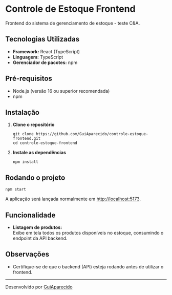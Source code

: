 # Controle de Estoque Frontend

Frontend do sistema de gerenciamento de estoque - teste C&A.

## Tecnologias Utilizadas

- **Framework:** React (TypeScript)
- **Linguagem:** TypeScript
- **Gerenciador de pacotes:** npm

## Pré-requisitos

- Node.js (versão 16 ou superior recomendada)
- npm

## Instalação

1. **Clone o repositório**
   ```
   git clone https://github.com/GuiAparecido/controle-estoque-frontend.git
   cd controle-estoque-frontend
   ```

2. **Instale as dependências**
   ```
   npm install
   ```

## Rodando o projeto

```
npm start
```

A aplicação será lançada normalmente em [http://localhost:5173](http://localhost:5173).

## Funcionalidade

- **Listagem de produtos:**  
  Exibe em tela todos os produtos disponíveis no estoque, consumindo o endpoint da API backend.

## Observações

- Certifique-se de que o backend (API) esteja rodando antes de utilizar o frontend.

---

Desenvolvido por [GuiAparecido](https://github.com/GuiAparecido)

